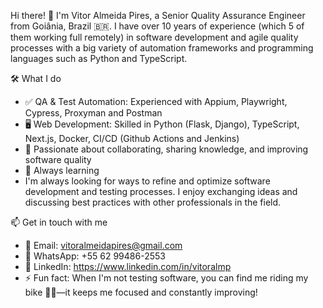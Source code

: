 Hi there! 👋
I'm Vitor Almeida Pires, a Senior Quality Assurance Engineer from Goiânia, Brazil 🇧🇷. I have over 10 years of experience (which 5 of them working full remotely) in software development and agile quality processes with a big variety of automation frameworks and programming languages such as Python and TypeScript.

🛠️ What I do
- ✅ QA & Test Automation: Experienced with Appium, Playwright, Cypress, Proxyman and Postman
- 🖥️ Web Development: Skilled in Python (Flask, Django), TypeScript, Next.js, Docker, CI/CD (Github Actions and Jenkins)
- 🚀 Passionate about collaborating, sharing knowledge, and improving software quality
- 📌 Always learning
- I'm always looking for ways to refine and optimize software development and testing processes. I enjoy exchanging ideas and discussing best practices with other professionals in the field.

📫 Get in touch with me
- 📧 Email: vitoralmeidapires@gmail.com
- 📱 WhatsApp: +55 62 99486-2553
- 💼 LinkedIn: https://www.linkedin.com/in/vitoralmp
- ⚡ Fun fact: When I'm not testing software, you can find me riding my bike 🚴‍♂️—it keeps me focused and constantly improving!

